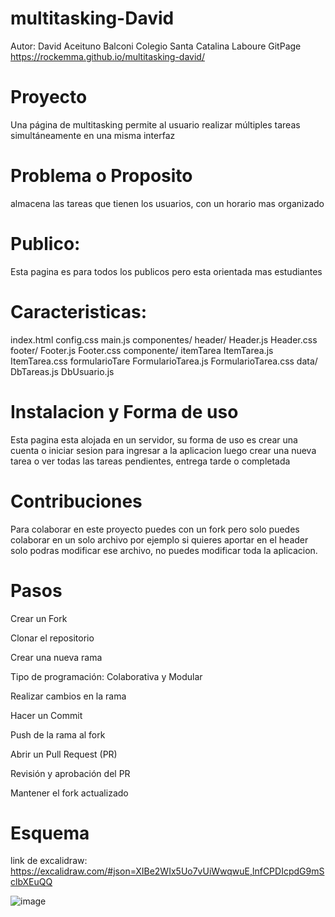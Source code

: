 # multitasking-David
Autor: David Aceituno Balconi
Colegio Santa Catalina Laboure
GitPage https://rockemma.github.io/multitasking-david/


# Proyecto
Una página de multitasking permite al usuario realizar múltiples tareas simultáneamente en una misma interfaz

# Problema o Proposito 
almacena las tareas que tienen los usuarios, con un horario mas organizado

# Publico: 
Esta pagina es para todos los publicos pero esta orientada mas estudiantes

# Caracteristicas:
index.html
config.css
main.js
componentes/
header/
Header.js
Header.css
footer/
Footer.js
Footer.css
componente/
itemTarea
ItemTarea.js
ItemTarea.css
formularioTare
FormularioTarea.js
FormularioTarea.css
data/
DbTareas.js
DbUsuario.js

# Instalacion y Forma de uso 
Esta pagina esta alojada en un servidor, su forma de uso es crear una cuenta o iniciar sesion para ingresar a la aplicacion luego crear una nueva tarea o ver todas las tareas pendientes, entrega tarde o completada

# Contribuciones
Para colaborar en este proyecto puedes con un fork pero solo puedes colaborar en un solo archivo por ejemplo 
si quieres aportar en el header solo podras modificar ese archivo, no puedes modificar toda la aplicacion.

# Pasos
Crear un Fork

Clonar el repositorio

Crear una nueva rama

Tipo de programación: Colaborativa y Modular

Realizar cambios en la rama

Hacer un Commit

Push de la rama al fork

Abrir un Pull Request (PR)

Revisión y aprobación del PR   

Mantener el fork actualizado

# Esquema 
link de excalidraw: https://excalidraw.com/#json=XIBe2WIx5Uo7vUiWwqwuE,lnfCPDIcpdG9mSclbXEuQQ

![image](https://github.com/user-attachments/assets/9e0d13f7-73fe-488b-a560-41f8f14bb26c)
